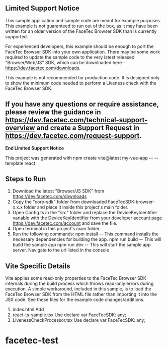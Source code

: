 **Limited Support Notice**
--------------------------

This sample application and sample code are meant for example purposes. This example is not guaranteed to run out of the box, as it may have been written for an older version of the FaceTec Browser SDK than is currently supported.

For experienced developers, this example should be enough to port the FaceTec Browser SDK into your own application. There may be some work required to update the sample code to the very latest released "Browser/Web/JS" SDK, which can be downloaded here - https://dev.facetec.com/downloads.

This example is not recommended for production code. It is designed only to show the minimum code needed to perform a Liveness check with the FaceTec Browser SDK.

If you have any questions or require assistance, please review the guidance in https://dev.facetec.com/technical-support-overview and create a Support Request in https://dev.facetec.com/request-support. 
------------------------------

**End Limited Support Notice**

This project was generated with npm create vite@latest my-vue-app -- --template react

Steps to Run
------------

1. Download the latest "Browser/JS SDK" from <https://dev.facetec.com/downloads>
2. Copy the "core-sdk" folder from downloaded FaceTecSDK-browser-x.x.x folder and place it inside this project's main folder.
3. Open Config.ts in the "src" folder and replace the DeviceKeyIdentifier variable with the DeviceKeyIdentifier from your developer account page <https://dev.facetec.com/account> and save the file.
4. Open terminal in this project's main folder.
5. Run the following commands:
    npm install
        -- This command installs the necessary dependencies for building the app.
    npm run build
        -- This will build the sample app
    npm run dev
        -- This will start the sample app server. Navigate to the url listed in the console

Vite Specific Details
---------------------

Vite applies some read-only properties to the FaceTec Browser SDK internals during the build process which throws read-only errors during execution.
A simple workaround, included in this sample, is to load the FaceTec Browser SDK from the HTML file rather than importing it into the JSX code.
See these files for the example code changes/additions.

1. index.html
    Add <script src="./core-sdk/FaceTecSDK.js/FaceTecSDK.js"></script>
2. react-ts-sample.tsx
    Use declare var FaceTecSDK: any;
3. LivenessCheckProcessor.tsx
    Use declare var FaceTecSDK: any;
# facetec-test
